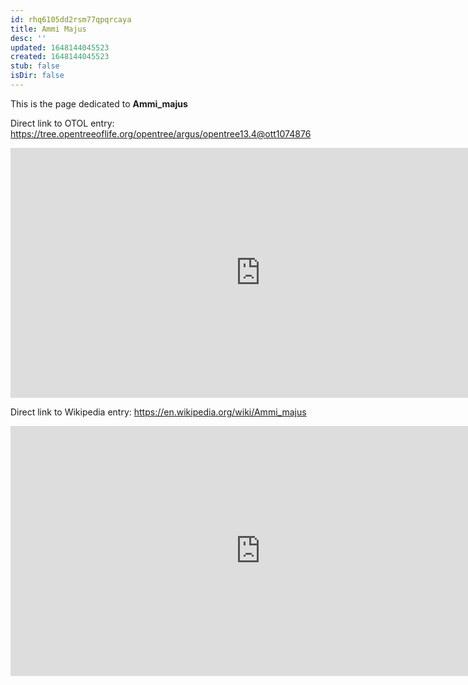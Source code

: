 ```yaml
---
id: rhq6105dd2rsm77qpqrcaya
title: Ammi Majus
desc: ''
updated: 1648144045523
created: 1648144045523
stub: false
isDir: false
---
```

This is the page dedicated to **Ammi_majus**


Direct link to OTOL entry: https://tree.opentreeoflife.org/opentree/argus/opentree13.4@ott1074876



<html>
    <body>
    <iframe src="https://tree.opentreeoflife.org/opentree/argus/opentree13.4@ott1074876"
    width="800" height="400" frameborder="0" allowfullscreen> </iframe>
    </body>
</html>
    


Direct link to Wikipedia entry: https://en.wikipedia.org/wiki/Ammi_majus



<html>
    <body>
    <iframe src="https://en.wikipedia.org/wiki/Ammi_majus"
    width="800" height="400" frameborder="0" allowfullscreen> </iframe>
    </body>
</html>
    
